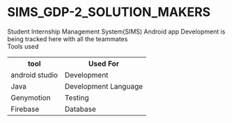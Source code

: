 # SIMS_GDP-2_SOLUTION_MAKERS

<p>
  Student Internship Management System(SIMS) Android app Development is being tracked here with all the teammates
  <br>
  Tools used
  <table>
    <tr>
      <th>tool</th>
      <th>Used For</th>
    </tr>
    <tr>
      <td>android studio</td>
      <td>Development</td>
    </tr>
        <tr>
      <td>Java</td>
      <td>Development Language</td>
    </tr>
    <tr>
      <td>Genymotion</td>
      <td>Testing</td>
    </tr>
     <tr>
      <td>Firebase</td>
      <td>Database</td>
    </tr>
  </table>
</p>
